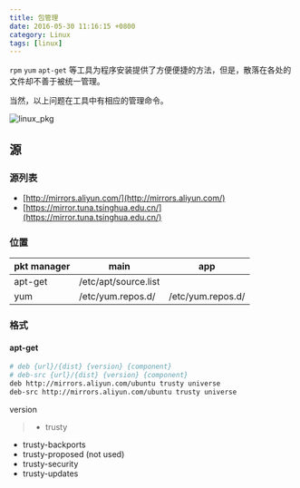 ```yaml
---
title: 包管理
date: 2016-05-30 11:16:15 +0800
category: Linux
tags: [linux]
---
```


`rpm` `yum` `apt-get` 等工具为程序安装提供了方便便捷的方法，但是，散落在各处的文件却不善于被统一管理。

当然，以上问题在工具中有相应的管理命令。

![linux_pkg](https://cloud.githubusercontent.com/assets/5840527/23390869/9eb97f3c-fdab-11e6-89f4-673dea55da38.png)

## 源

### 源列表

* [http://mirrors.aliyun.com/](http://mirrors.aliyun.com/)
* [https://mirror.tuna.tsinghua.edu.cn/](https://mirror.tuna.tsinghua.edu.cn/)


### 位置

| pkt manager | main | app |
| ----------- | ---- | --- |
| apt-get | /etc/apt/source.list |
| yum | /etc/yum.repos.d/ | /etc/yum.repos.d/ |

### 格式

#### apt-get

```bash
# deb {url}/{dist} {version} {component}
# deb-src {url}/{dist} {version} {component}
deb http://mirrors.aliyun.com/ubuntu trusty universe
deb-src http://mirrors.aliyun.com/ubuntu trusty universe
```

version

> * trusty
* trusty-backports
* trusty-proposed (not used)
* trusty-security
* trusty-updates  
